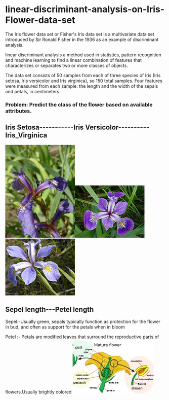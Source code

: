 # linear-discriminant-analysis-on-Iris-Flower-data-set
The Iris flower data set or Fisher's Iris data set is a multivariate data set introduced by Sir Ronald Fisher in the 1936 as an example of discriminant analysis.

linear discriminant analysis a method used in statistics, pattern recognition and machine learning to find a linear combination of features that characterizes or separates two or more classes of objects.

The data set consists of 50 samples from each of three species of Iris (Iris setosa, Iris versicolor and Iris virginica), so 150 total samples. Four features were measured from each sample: the length and the width of the sepals and petals, in centimeters.

### Problem: Predict the class of the flower based on available attributes.

## Iris Setosa-----------Iris Versicolor----------Iris_Virginica
![Iris_Setosa](images/Iris_setosa.jpg)![Iris_versicolor](images/Iris_versicolor.jpg)![Iris_virginica](images/Iris_virginica.jpg)

## Sepel length---Petel length
Sepel:-Usually green, sepals typically function as protection for the flower in bud, and often as support for the petals when in bloom

Petel :- Petals are modified leaves that surround the reproductive parts of flowers.Usually brightly colored 
![sepel_petel](images/sepel_petel.jpg)

